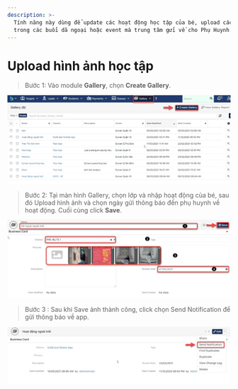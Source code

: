 ```yaml
---
description: >-
  Tính năng này dùng để update các hoạt động học tập của bé, upload các hình ảnh
  trong các buổi dã ngoại hoặc event mà trung tâm gửi về cho Phụ Huynh.
---
```


# Upload hình ảnh học tập

> Bước 1: Vào module **Gallery**, chọn **Create Gallery**.

![](../.gitbook/assets/1%20%282%29.jpg)

> Bước 2: Tại màn hình Gallery, chọn lớp và nhập hoạt động của bé, sau đó Upload hình ảnh và chọn ngày gửi thông báo đến phụ huynh về hoạt động. Cuối cùng click **Save**.

![](../.gitbook/assets/2%20%283%29.jpg)

> Bước 3 : Sau khi Save ảnh thành công, click chọn Send Notification để gửi thông báo về app.

![](../.gitbook/assets/3%20%282%29.jpg)

